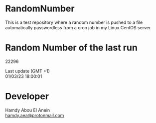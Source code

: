 # RandomNumber    
This is a test repository where a random number is pushed to a file automatically passwordless from a cron job in my Linux CentOS server    
# Random Number of the last run   
22296
      
Last update (GMT +1)    
01/03/23 18:00:01
# Developer    
Hamdy Abou El Anein   
hamdy.aea@protonmail.com
